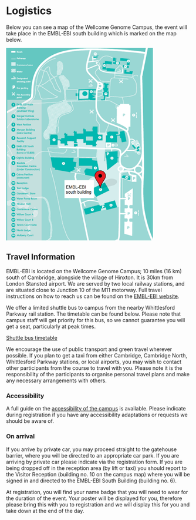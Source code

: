 # Logistics

Below you can see a map of the Wellcome Genome Campus, the event will take place in the EMBL-EBI south building which is marked on the map below.

<img src="https://raw.githubusercontent.com/workflows-community/nextflow-symposium/353d7ba15b0950c161ec08864edf6eda77ec1172/docs/assets/wgc-map.png" width=400/>

## Travel Information

EMBL-EBI is located on the Wellcome Genome Campus; 10 miles (16 km) south of Cambridge, alongside the village of Hinxton. It is 30km from London Stansted airport. We are served by two local railway stations, and are situated close to Junction 10 of the M11 motorway. Full travel instructions on how to reach us can be found on the [EMBL-EBI website](https://www.ebi.ac.uk/about/contact).

We offer a limited shuttle bus to campus from the nearby Whittlesford Parkway rail station. The timetable can be found below. Please note that campus staff will get priority for this bus, so we cannot guarantee you will get a seat, particularly at peak times.

[Shuttle bus timetable](assets/shuttle-may-23.pdf)

We encourage the use of public transport and green travel wherever possible. If you plan to get a taxi from either Cambridge, Cambridge North, Whittlesford Parkway stations, or local airports, you may wish to contact other participants from the course to travel with you. Please note it is the responsibility of the participants to organise personal travel plans and make any necessary arrangements with others.

### Accessibility 

A full guide on the [accessibility of the campus](https://www.wellcomegenomecampus.org/wp-content/uploads/2018/03/accessibility_guide_wellcome_genome_campus.pdf) is available. Please indicate during registration if you have any accessibility adaptations or requests we should be aware of.

### On arrival

If you arrive by private car, you may proceed straight to the gatehouse barrier, where you will be directed to an appropriate car park. If you are arriving by private car please indicate via the registration form.  If you are being dropped off in the reception area (by lift or taxi) you should report to the Visitor Reception (building no. 10 on the campus map) where you will be signed in and directed to the EMBL-EBI South Building (building no. 6). 

At registration, you will find your name badge that you will need to wear for the duration of the event. Your poster will be displayed for you, therefore please bring this with you to registration and we will display this for you and take down at the end of the day.
